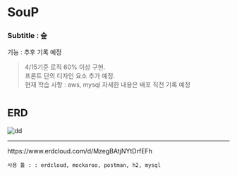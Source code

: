 <h1>SouP </h1>
<h3>Subtitle : 슾</h3>

기능 :  추후 기록 예정

 >4/15기준 로직 60% 이상 구현.  
 >프론트 단의 디자인 요소 추가 예정.  
 >현재 학습 사항 : aws, mysql
 >자세한 내용은 배포 직전 기록 예정


 # <small>ERD</small>

![dd](https://user-images.githubusercontent.com/94730032/161501482-63a008af-a6ba-4694-ac68-9f8861138cbe.png)
<hr>
https://www.erdcloud.com/d/MzegBAtjNYtDrfEFh

 `사용 툴 : : erdcloud, mockaroo, postman, h2, mysql`

